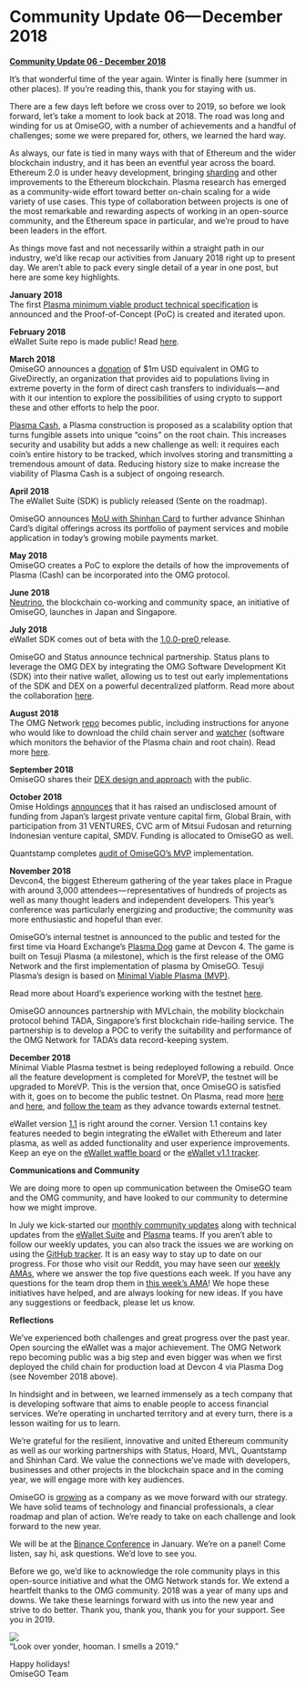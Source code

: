 # Community Update 06— December 2018

**[Community Update 06 - December 2018](https://blog.omisego.network/community-update-december-2018-b0f2526a2149)**

It’s that wonderful time of the year again. Winter is finally here \(summer in other places\). If you’re reading this, thank you for staying with us.

There are a few days left before we cross over to 2019, so before we look forward, let’s take a moment to look back at 2018. The road was long and winding for us at OmiseGO, with a number of achievements and a handful of challenges; some we were prepared for, others, we learned the hard way.

As always, our fate is tied in many ways with that of Ethereum and the wider blockchain industry, and it has been an eventful year across the board. Ethereum 2.0 is under heavy development, bringing [sharding](https://github.com/ethereum/wiki/wiki/Sharding-FAQs) and other improvements to the Ethereum blockchain. Plasma research has emerged as a community-wide effort toward better on-chain scaling for a wide variety of use cases. This type of collaboration between projects is one of the most remarkable and rewarding aspects of working in an open-source community, and the Ethereum space in particular, and we’re proud to have been leaders in the effort.

As things move fast and not necessarily within a straight path in our industry, we’d like recap our activities from January 2018 right up to present day. We aren’t able to pack every single detail of a year in one post, but here are some key highlights.

**January 2018**  
The first [Plasma minimum viable product technical specification](https://blog.omisego.network/construction-of-a-plasma-chain-0x1-614f6ebd1612) is announced and the Proof-of-Concept \(PoC\) is created and iterated upon.

**February 2018**  
eWallet Suite repo is made public! Read [here](https://blog.omisego.network/the-omisego-ewallet-sdk-is-now-open-source-fce7c61017e9).

**March 2018**  
OmiseGO announces a [donation](https://blog.omisego.network/stateless-payments-for-stateless-people-55a4fc323c4e) of $1m USD equivalent in OMG to GiveDirectly, an organization that provides aid to populations living in extreme poverty in the form of direct cash transfers to individuals — and with it our intention to explore the possibilities of using crypto to support these and other efforts to help the poor.

[Plasma Cash](https://karl.tech/plasma-cash-simple-spec/), a Plasma construction is proposed as a scalability option that turns fungible assets into unique “coins” on the root chain. This increases security and usability but adds a new challenge as well: it requires each coin’s entire history to be tracked, which involves storing and transmitting a tremendous amount of data. Reducing history size to make increase the viability of Plasma Cash is a subject of ongoing research.

**April 2018**   
The eWallet Suite \(SDK\) is publicly released \(Sente on the roadmap\).

OmiseGO announces [MoU with Shinhan Card](https://www.omise.co/omise-and-omisego-sign-mou-with-shinhancard-to-explore-opportunities-for-fintech-and-blockchain-initiatives) to further advance Shinhan Card’s digital offerings across its portfolio of payment services and mobile application in today’s growing mobile payments market.

**May 2018**  
OmiseGO creates a PoC to explore the details of how the improvements of Plasma \(Cash\) can be incorporated into the OMG protocol.

**June 2018**  
[Neutrino](https://www.neutrino-space.com/), the blockchain co-working and community space, an initiative of OmiseGO, launches in Japan and Singapore.

**July 2018**  
eWallet SDK comes out of beta with the [1.0.0-pre0 ](https://www.reddit.com/r/omise_go/comments/8wmwod/ewallet_update_the_wendy_im_home_edition/)release.

OmiseGO and Status announce technical partnership. Status plans to leverage the OMG DEX by integrating the OMG Software Development Kit \(SDK\) into their native wallet, allowing us to test out early implementations of the SDK and DEX on a powerful decentralized platform. Read more about the collaboration [here](https://blog.status.im/status-partners-with-omisego-565577d2f72).

**August 2018**  
The OMG Network [repo](https://github.com/omisego/elixir-omg) becomes public, including instructions for anyone who would like to download the child chain server and [watcher](https://github.com/omisego/elixir-omg/blob/develop/docs/tesuji_blockchain_design.md#watcher) \(software which monitors the behavior of the Plasma chain and root chain\). Read more [here](https://blog.omisego.network/omg-network-repo-is-now-open-source-5d4376a6c4ef).

**September 2018**  
OmiseGO shares their [DEX design and approach](https://blog.omisego.network/omg-dex-update-6245812a7b2d) with the public.

**October 2018**  
Omise Holdings [announces](https://www.omise.co/omise-funding-led-by-globalbrain) that it has raised an undisclosed amount of funding from Japan’s largest private venture capital firm, Global Brain, with participation from 31 VENTURES, CVC arm of Mitsui Fudosan and returning Indonesian venture capital, SMDV. Funding is allocated to OmiseGO as well.

Quantstamp completes [audit of OmiseGO’s MVP](https://github.com/omisego/plasma-contracts/pull/36/files) implementation.

**November 2018**  
Devcon4, the biggest Ethereum gathering of the year takes place in Prague with around 3,000 attendees — representatives of hundreds of projects as well as many thought leaders and independent developers. This year’s conference was particularly energizing and productive; the community was more enthusiastic and hopeful than ever.

OmiseGO’s internal testnet is announced to the public and tested for the first time via Hoard Exchange’s [Plasma Dog](http://plasmadog.hoard.exchange/) game at Devcon 4. The game is built on Tesuji Plasma \(a milestone\), which is the first release of the OMG Network and the first implementation of plasma by OmiseGO. Tesuji Plasma’s design is based on [Minimal Viable Plasma \(MVP\)](https://ethresear.ch/t/minimal-viable-plasma/426).

Read more about Hoard’s experience working with the testnet [here](https://blog.hoard.exchange/how-hoard-created-the-first-omg-network-application-plasma-dog-62f139ec3dd4).

OmiseGO announces partnership with MVLchain, the mobility blockchain protocol behind TADA, Singapore’s first blockchain ride-hailing service. The partnership is to develop a POC to verify the suitability and performance of the OMG Network for TADA’s data record-keeping system.

**December 2018**  
Minimal Viable Plasma testnet is being redeployed following a rebuild. Once all the feature development is completed for MoreVP, the testnet will be upgraded to MoreVP. This is the version that, once OmiseGO is satisfied with it, goes on to become the public testnet. On Plasma, read more [here](https://www.reddit.com/r/omise_go/comments/a7yo24/plasma_update_10_part_2_december_20_2018/) and [here](https://www.reddit.com/r/omise_go/comments/a776en/plasma_update_10_part_1_december_17_2018/), and [follow the team](https://github.com/buildOMG/tracker/issues/28) as they advance towards external testnet.

eWallet version [1.1](https://github.com/omisego/ewallet/milestone/2) is right around the corner. Version 1.1 contains key features needed to begin integrating the eWallet with Ethereum and later plasma, as well as added functionality and user experience improvements. Keep an eye on the [eWallet waffle board](https://waffle.io/omisego/ewallet) or the [eWallet v1.1 tracker](https://github.com/buildOMG/tracker/issues/46).

**Communications and Community**

We are doing more to open up communication between the OmiseGO team and the OMG community, and have looked to our community to determine how we might improve.

In July we kick-started our [monthly community updates](https://github.com/buildOMG/comms/wiki/Community-Updates) along with technical updates from the [eWallet Suite](https://github.com/buildOMG/comms/wiki/eWallet-Updates) and [Plasma](https://github.com/buildOMG/comms/wiki/Plasma-Updates) teams. If you aren’t able to follow our weekly updates, you can also track the issues we are working on using the [GitHub tracker](https://github.com/buildOMG/tracker/projects/1). It is an easy way to stay up to date on our progress. For those who visit our Reddit, you may have seen our [weekly AMAs](https://www.reddit.com/r/omise_go/wiki/index), where we answer the top five questions each week. If you have any questions for the team drop them in [this week’s AMA](https://www.reddit.com/r/omise_go/comments/a8jnpf/omisego_ama_11_january_11_2019/)! We hope these initiatives have helped, and are always looking for new ideas. If you have any suggestions or feedback, please let us know.

**Reflections**

We’ve experienced both challenges and great progress over the past year. Open sourcing the eWallet was a major achievement. The OMG Network repo becoming public was a big step and even bigger was when we first deployed the child chain for production load at Devcon 4 via Plasma Dog \(see November 2018 above\).

In hindsight and in between, we learned immensely as a tech company that is developing software that aims to enable people to access financial services. We’re operating in uncharted territory and at every turn, there is a lesson waiting for us to learn.

We’re grateful for the resilient, innovative and united Ethereum community as well as our working partnerships with Status, Hoard, MVL, Quantstamp and Shinhan Card. We value the connections we’ve made with developers, businesses and other projects in the blockchain space and in the coming year, we will engage more with key audiences.

OmiseGO is [growing](https://omise.breezy.hr/?&department=OmiseGO#positions) as a company as we move forward with our strategy. We have solid teams of technology and financial professionals, a clear roadmap and plan of action. We’re ready to take on each challenge and look forward to the new year.

We will be at the [Binance Conference](https://www.binancefair.com/) in January. We’re on a panel! Come listen, say hi, ask questions. We’d love to see you.

Before we go, we’d like to acknowledge the role community plays in this open-source initiative and what the OMG Network stands for. We extend a heartfelt thanks to the OMG community. 2018 was a year of many ups and downs. We take these learnings forward with us into the new year and strive to do better. Thank you, thank you, thank you for your support. See you in 2019.  


![](https://cdn-images-1.medium.com/max/1600/1*NBluNjVxepezxqFKCfYfzw.jpeg)  
“Look over yonder, hooman. I smells a 2019.”

Happy holidays!  
OmiseGO Team
